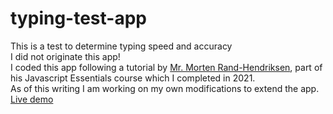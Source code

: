 # typing-test-app
This is a test to determine typing speed and accuracy   
I did not originate this app!  
I coded this app following a tutorial by  [Mr. Morten Rand-Hendriksen](https://www.linkedin.com/learning/instructors/morten-rand-hendriksen), part of his Javascript Essentials course which I completed in 2021.  
As of this writing I am working on my own modifications to extend the app.
[Live demo](
http://darrellgrant.net/typing-speed-tester/)
